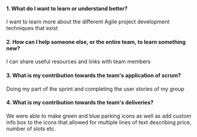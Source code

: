 #### 1. What do I want to learn or understand better?

I want to learn more about the different Agile project development techniques that exist

#### 2. How can I help someone else, or the entire team, to learn something new? 

I can share useful resources and links with team members

#### 3. What is my contribution towards the team's application of scrum?

Doing my part of the sprint and completing the user stories of my group

#### 4. What is my contribution towards the team's deliveries? 

We were able to make green and blue parking icons as well as add custom info box to the icons that allowed for multiple lines of text describing price, number of slots etc.
